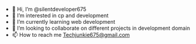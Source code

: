 - 👋 Hi, I’m @silentdeveloper675
- 👀 I’m interested in cp and development
- 🌱 I’m currently learning web development
- 💞️ I’m looking to collaborate on different projects in development domain
- 📫 How to reach me Techjunkie675@gmail.com

<!---
silentdeveloper675/silentdeveloper675 is a ✨ special ✨ repository because its `README.md` (this file) appears on your GitHub profile.
You can click the Preview link to take a look at your changes.
--->

